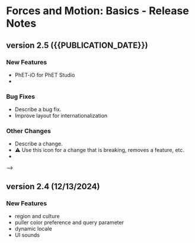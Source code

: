 # Forces and Motion: Basics - Release Notes
<!-- 
Instructions:
* Replace {{SIM_TITLE}} with the simulation title.
* Replace {{VERSION}} with the version number, in MAJOR.MINOR format, e.g. "1.2".
* For a published version, replace {{PUBLICATION_DATE}} with the publication date, in year-month-day format, e.g. "2025-05-16".
* For a version that has not been published yet, replace {{PUBLICATION_DATE}} with "in progress".
* For a 1.0 release, only the 1.0 heading and date is needed. This includes ports of legacy sims.
* Developer and designer should collaborate on what to include for any release beyond 1.0. 
* For each new version, add a section to the top of these release notes - reverse chronological order, with the most-recent version at the top.

For an exemplar, see https://github.com/phetsims/balancing-chemical-equations/blob/main/doc/release-notes.md
-->


## version 2.5 ({{PUBLICATION_DATE}})

### New Features
* PhET-iO for PhET Studio
* 

### Bug Fixes
* Describe a bug fix.
* Improve layout for internationalization

### Other Changes
* Describe a change.
* ⚠️ Use this icon for a change that is breaking, removes a feature, etc. 
*
-->
## version 2.4 (12/13/2024)

### New Features
* region and culture
* puller color preference and query parameter
* dynamic locale
* UI sounds
